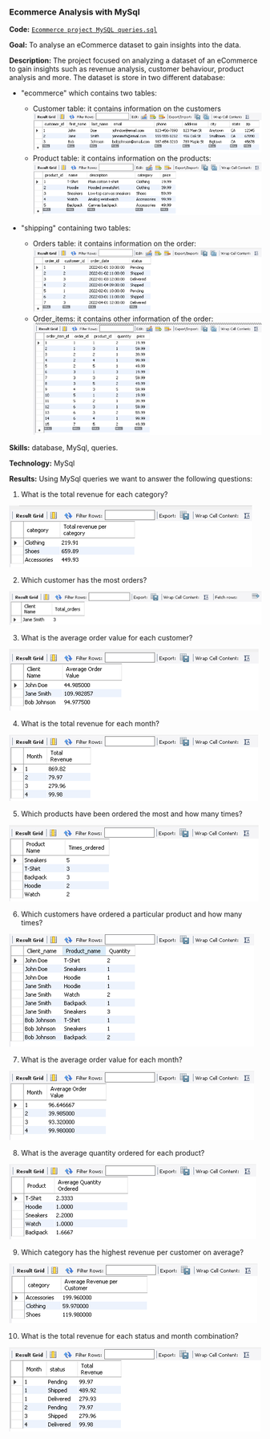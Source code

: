 ### Ecommerce Analysis with MySql
**Code:** [`Ecommerce project MySQL queries.sql`](https://github.com/SerenaLangiano/Portfolio-Projects/blob/main/Ecommerce-Analysis/Ecommerce%20project%20MySQL%20queries.sql)

**Goal:** To analyse an eCommerce dataset to gain insights into the data.

**Description:** The project focused on analyzing a dataset of an eCommerce to gain insights such as revenue analysis, customer behaviour, product analysis and more. The dataset is store in two different database:
- "ecommerce" which contains two tables:
	- Customer table: it contains information on the customers 
	  ![Alt text](https://github.com/SerenaLangiano/Portfolio-Projects/blob/5f59f0f21546bc755187c409ff9a8932cc669a1f/Ecommerce-Analysis/Pictures/Customers_table.png)
	- Product table: it contains information on the products:
	  ![Alt text](https://github.com/SerenaLangiano/Portfolio-Projects/blob/5f59f0f21546bc755187c409ff9a8932cc669a1f/Ecommerce-Analysis/Pictures/Products_table.png)
   
- "shipping" containing two tables:
	- Orders table: it contains information on the order:
	![Alt text](https://github.com/SerenaLangiano/Portfolio-Projects/blob/5f59f0f21546bc755187c409ff9a8932cc669a1f/Ecommerce-Analysis/Pictures/Orders_table.png)
	- Order_items: it contains other information of the order:
 	![Alt text](https://github.com/SerenaLangiano/Portfolio-Projects/blob/5f59f0f21546bc755187c409ff9a8932cc669a1f/Ecommerce-Analysis/Pictures/Orders_items_table.png) 

**Skills:** database, MySql, queries.

**Technology:** MySql

**Results:** Using MySql queries we want to answer the following questions:
1.	What is the total revenue for each category?
	
 ![Alt text](https://github.com/SerenaLangiano/Portfolio-Projects/blob/5f59f0f21546bc755187c409ff9a8932cc669a1f/Ecommerce-Analysis/Pictures/Question1.png)

2.	Which customer has the most orders?
	
 ![Alt text](https://github.com/SerenaLangiano/Portfolio-Projects/blob/5f59f0f21546bc755187c409ff9a8932cc669a1f/Ecommerce-Analysis/Pictures/Question2.png)
 
3.	What is the average order value for each customer?	
	
 ![Alt text](https://github.com/SerenaLangiano/Portfolio-Projects/blob/5f59f0f21546bc755187c409ff9a8932cc669a1f/Ecommerce-Analysis/Pictures/Question3.png)
 
4.	What is the total revenue for each month?
	
 ![Alt text](https://github.com/SerenaLangiano/Portfolio-Projects/blob/5f59f0f21546bc755187c409ff9a8932cc669a1f/Ecommerce-Analysis/Pictures/Question4.png)
 
5.	Which products have been ordered the most and how many times?
	
 ![Alt text](https://github.com/SerenaLangiano/Portfolio-Projects/blob/5f59f0f21546bc755187c409ff9a8932cc669a1f/Ecommerce-Analysis/Pictures/Question5.png)
 
6.	Which customers have ordered a particular product and how many times?
	
 ![Alt text](https://github.com/SerenaLangiano/Portfolio-Projects/blob/5f59f0f21546bc755187c409ff9a8932cc669a1f/Ecommerce-Analysis/Pictures/Question6.png)
 
7.	What is the average order value for each month?
	
 ![Alt text](https://github.com/SerenaLangiano/Portfolio-Projects/blob/5f59f0f21546bc755187c409ff9a8932cc669a1f/Ecommerce-Analysis/Pictures/Question7.png)
 
8.	What is the average quantity ordered for each product?
	
 ![Alt text](https://github.com/SerenaLangiano/Portfolio-Projects/blob/5f59f0f21546bc755187c409ff9a8932cc669a1f/Ecommerce-Analysis/Pictures/Question8.png)
 
9.	Which category has the highest revenue per customer on average?
	
 ![Alt text](https://github.com/SerenaLangiano/Portfolio-Projects/blob/5f59f0f21546bc755187c409ff9a8932cc669a1f/Ecommerce-Analysis/Pictures/Question9.png)
 
10.	What is the total revenue for each status and month combination?
	
 ![Alt text](https://github.com/SerenaLangiano/Portfolio-Projects/blob/5f59f0f21546bc755187c409ff9a8932cc669a1f/Ecommerce-Analysis/Pictures/Question10.png)


